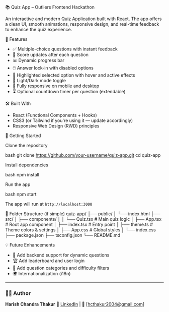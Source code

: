 📚 Quiz App – Outliers Frontend Hackathon

An interactive and modern Quiz Application built with React. The app offers a clean UI, smooth animations, responsive design, and real-time feedback to enhance the quiz experience.

🚀 Features
* ✅ Multiple-choice questions with instant feedback
* 🎯 Score updates after each question
* 📊 Dynamic progress bar
* 🖱️ Answer lock-in with disabled options
* 🎨 Highlighted selected option with hover and active effects
* 🌙 Light/Dark mode toggle
* 📱 Fully responsive on mobile and desktop
* ⏳ Optional countdown timer per question (extendable)

 🛠️ Built With
* React (Functional Components + Hooks)
* CSS3 (or Tailwind if you're using it — update accordingly)
* Responsive Web Design (RWD) principles

 📁 Getting Started

 Clone the repository

bash
git clone https://github.com/your-username/quiz-app.git
cd quiz-app

Install dependencies

bash
npm install

 Run the app

bash
npm start


The app will run at `http://localhost:3000`

 📌 Folder Structure (if simple)
quiz-app/
├── public/
│ └── index.html
├── src/
│ ├── components/
│ │ └── Quiz.tsx # Main quiz logic
│ ├── App.tsx # Root app component
│ ├── index.tsx # Entry point
│ ├── theme.ts # Theme colors & settings
│ ├── App.css # Global styles
│ └── index.css
├── package.json
├── tsconfig.json
└── README.md

 💡 Future Enhancements

* 🧠 Add backend support for dynamic questions
* 🏆 Add leaderboard and user login
* 🧩 Add question categories and difficulty filters
* 🌍 Internationalization (i18n)

---

### 🧑‍💻 Author

**Harish Chandra Thakur**
🔗 [LinkedIn](https://www.linkedin.com/in/harish-chandra-thakur-b0ab9424a/) | 📧 [hcthakur2004@gmail.com]



